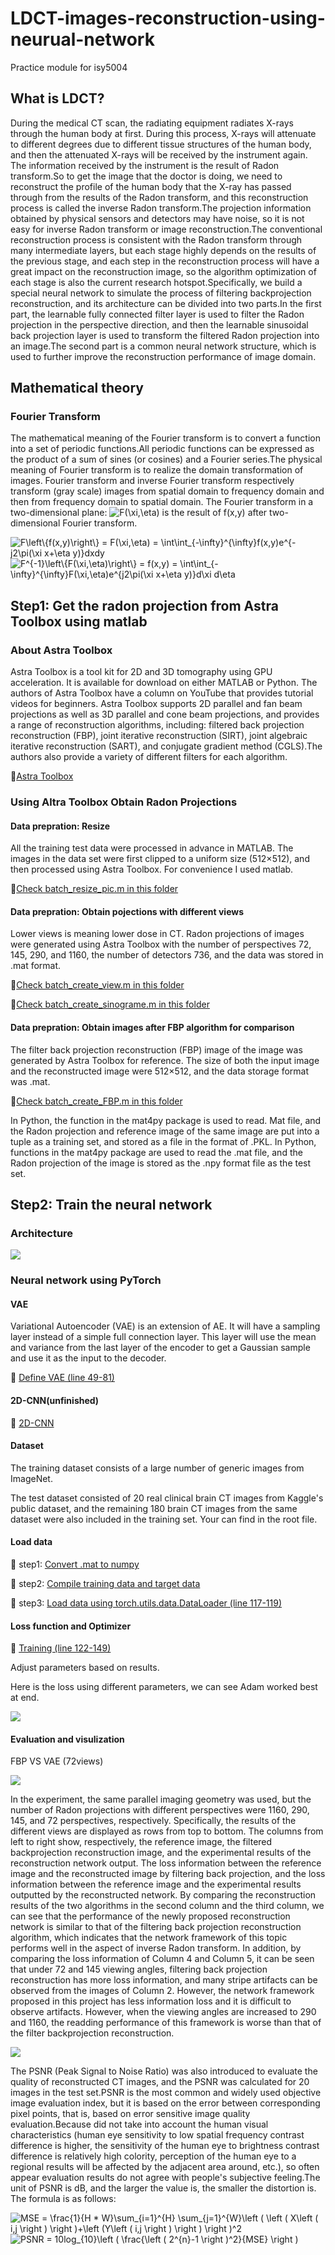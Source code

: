 # LDCT-images-reconstruction-using-neurual-network
Practice module for isy5004

## What is LDCT?
During the medical CT scan, the radiating equipment radiates X-rays through the human body at first. During this process, X-rays will attenuate to different degrees due to different tissue structures of the human body, and then the attenuated X-rays will be received by the instrument again. The information received by the instrument is the result of Radon transform.So to get the image that the doctor is doing, we need to reconstruct the profile of the human body that the X-ray has passed through from the results of the Radon transform, and this reconstruction process is called the inverse Radon transform.The projection information obtained by physical sensors and detectors may have noise, so it is not easy for inverse Radon transform or image reconstruction.The conventional reconstruction process is consistent with the Radon transform through many intermediate layers, but each stage highly depends on the results of the previous stage, and each step in the reconstruction process will have a great impact on the reconstruction image, so the algorithm optimization of each stage is also the current research hotspot.Specifically, we build a special neural network to simulate the process of filtering backprojection reconstruction, and its architecture can be divided into two parts.In the first part, the learnable fully connected filter layer is used to filter the Radon projection in the perspective direction, and then the learnable sinusoidal back projection layer is used to transform the filtered Radon projection into an image.The second part is a common neural network structure, which is used to further improve the reconstruction performance of image domain.

## Mathematical theory
### Fourier Transform
The mathematical meaning of the Fourier transform is to convert a function into a set of periodic functions.All periodic functions can be expressed as the product of a sum of sines (or cosines) and a Fourier series.The physical meaning of Fourier transform is to realize the domain transformation of images. Fourier transform and inverse Fourier transform respectively transform (gray scale) images from spatial domain to frequency domain and then from frequency domain to spatial domain.
The Fourier transform in a two-dimensional plane:
<img src="https://latex.codecogs.com/png.image?\dpi{110}&space;F(\xi,\eta)" title="F(\xi,\eta)" /> is the result of f(x,y) after two-dimensional Fourier transform.

<img src="https://latex.codecogs.com/png.image?\dpi{110}&space;F\left\{f(x,y)\right\}&space;&space;=&space;F(\xi,\eta)&space;=&space;\int\int_{-\infty}^{\infty}f(x,y)e^{-j2\pi(\xi&space;x&plus;\eta&space;y)}dxdy" title="F\left\{f(x,y)\right\} = F(\xi,\eta) = \int\int_{-\infty}^{\infty}f(x,y)e^{-j2\pi(\xi x+\eta y)}dxdy" />

<img src="https://latex.codecogs.com/png.image?\dpi{110}&space;F^{-1}\left\{F(\xi,\eta)\right\}&space;&space;=&space;f(x,y)&space;=&space;\int\int_{-\infty}^{\infty}F(\xi,\eta)e^{j2\pi(\xi&space;x&plus;\eta&space;y)}d\xi&space;d\eta" title="F^{-1}\left\{F(\xi,\eta)\right\} = f(x,y) = \int\int_{-\infty}^{\infty}F(\xi,\eta)e^{j2\pi(\xi x+\eta y)}d\xi d\eta" />


## Step1: Get the radon projection from Astra Toolbox using matlab
### About Astra Toolbox
Astra Toolbox is a tool kit for 2D and 3D tomography using GPU acceleration. It is available for download on either MATLAB or Python. The authors of Astra Toolbox have a column on YouTube that provides tutorial videos for beginners.
Astra Toolbox supports 2D parallel and fan beam projections as well as 3D parallel and cone beam projections, and provides a range of reconstruction algorithms, including: filtered back projection reconstruction (FBP), joint iterative reconstruction (SIRT), joint algebraic iterative reconstruction (SART), and conjugate gradient method (CGLS).The authors also provide a variety of different filters for each algorithm.

:rocket:[Astra Toolbox](https://www.youtube.com/channel/UCcnUlWuFeS9miMR_o8-6v3w/videos)
### Using Altra Toolbox Obtain Radon Projections

#### Data prepration: Resize
All the training test data were processed in advance in MATLAB. The images in the data set were first clipped to a uniform size (512×512), and then processed using Astra Toolbox. For convenience I used matlab.

:rocket:[Check batch_resize_pic.m in this folder](https://github.com/kiwoopu-yc/LDCT-images-reconstruction-using-neurual-network/tree/main/Astra)

#### Data prepration: Obtain pojections with different views
Lower views is meaning lower dose in CT.
Radon projections of images were generated using Astra Toolbox with the number of perspectives 72, 145, 290, and 1160, the number of detectors 736, and the data was stored in .mat format.

:rocket:[Check batch_create_view.m in this folder](https://github.com/kiwoopu-yc/LDCT-images-reconstruction-using-neurual-network/tree/main/Astra)

:rocket:[Check batch_create_sinograme.m in this folder](https://github.com/kiwoopu-yc/LDCT-images-reconstruction-using-neurual-network/tree/main/Astra)

#### Data prepration: Obtain images after FBP algorithm for comparison
The filter back projection reconstruction (FBP) image of the image was generated by Astra Toolbox for reference. The size of both the input image and the reconstructed image were 512×512, and the data storage format was .mat.

:rocket:[Check batch_create_FBP.m in this folder](https://github.com/kiwoopu-yc/LDCT-images-reconstruction-using-neurual-network/tree/main/Astra)

In Python, the function in the mat4py package is used to read. Mat file, and the Radon projection and reference image of the same image are put into a tuple as a training set, and stored as a file in the format of .PKL.
In Python, functions in the mat4py package are used to read the .mat file, and the Radon projection of the image is stored as the .npy format file as the test set.

## Step2: Train the neural network

### Architecture

<div style="align: center">
<img src="https://github.com/kiwoopu-yc/LDCT-images-reconstruction-using-neurual-network/blob/main/Pics/archi.jpg"/>
</div>

### Neural network using PyTorch

#### VAE

Variational Autoencoder (VAE) is an extension of AE. It will have a sampling layer instead of a simple full connection layer. This layer will use the mean and variance from the last layer of the encoder to get a Gaussian sample and use it as the input to the decoder. 

:rocket: [Define VAE (line 49-81)](https://github.com/kiwoopu-yc/LDCT-images-reconstruction-using-neurual-network/blob/main/Model/VAE.py)

#### 2D-CNN(unfinished)

:rocket: [2D-CNN](https://github.com/kiwoopu-yc/LDCT-images-reconstruction-using-neurual-network/blob/main/Model/2dcnn(unfinished).py)

#### Dataset
The training dataset consists of a large number of generic images from ImageNet.

The test dataset consisted of 20 real clinical brain CT images from Kaggle's public dataset, and the remaining 180 brain CT images from the same dataset were also included in the training set. Your can find in the root file. 

#### Load data

:rocket: step1: [Convert .mat to numpy](https://github.com/kiwoopu-yc/LDCT-images-reconstruction-using-neurual-network/blob/main/Model/mat2np.py)

:rocket: step2: [Compile training data and target data](https://github.com/kiwoopu-yc/LDCT-images-reconstruction-using-neurual-network/blob/main/Model/2npyconnect.py)

:rocket: step3: [Load data using torch.utils.data.DataLoader (line 117-119)](https://github.com/kiwoopu-yc/LDCT-images-reconstruction-using-neurual-network/blob/main/Model/VAE.py)

#### Loss function and Optimizer


:rocket: [Training (line 122-149)](https://github.com/kiwoopu-yc/LDCT-images-reconstruction-using-neurual-network/blob/main/Model/VAE.py)


Adjust parameters based on results.

Here is the loss using different parameters, we can see Adam worked best at end.
<div style="align: center">
<img src="https://github.com/kiwoopu-yc/LDCT-images-reconstruction-using-neurual-network/blob/main/Pics/optimizers.jpg"/>
</div>

#### Evaluation and visulization

FBP VS VAE (72views)

<div style="align: center">
<img src="https://github.com/kiwoopu-yc/LDCT-images-reconstruction-using-neurual-network/blob/main/Pics/72view.jpg"/>
</div>

In the experiment, the same parallel imaging geometry was used, but the number of Radon projections with different perspectives were 1160, 290, 145, and 72 perspectives, respectively. Specifically, the results of the different views are displayed as rows from top to bottom. The columns from left to right show, respectively, the reference image, the filtered backprojection reconstruction image, and the experimental results of the reconstruction network output. The loss information between the reference image and the reconstructed image by filtering back projection, and the loss information between the reference image and the experimental results outputted by the reconstructed network. By comparing the reconstruction results of the two algorithms in the second column and the third column, we can see that the performance of the newly proposed reconstruction network is similar to that of the filtering back projection reconstruction algorithm, which indicates that the network framework of this topic performs well in the aspect of inverse Radon transform. In addition, by comparing the loss information of Column 4 and Column 5, it can be seen that under 72 and 145 viewing angles, filtering back projection reconstruction has more loss information, and many stripe artifacts can be observed from the images of Column 2. However, the network framework proposed in this project has less information loss and it is difficult to observe artifacts. However, when the viewing angles are increased to 290 and 1160, the readding performance of this framework is worse than that of the filter backprojection reconstruction.

<div style="align: center">
<img src="https://github.com/kiwoopu-yc/LDCT-images-reconstruction-using-neurual-network/blob/main/Pics/all.jpg"/>
</div>

The PSNR (Peak Signal to Noise Ratio) was also introduced to evaluate the quality of reconstructed CT images, and the PSNR was calculated for 20 images in the test set.PSNR is the most common and widely used objective image evaluation index, but it is based on the error between corresponding pixel points, that is, based on error sensitive image quality evaluation.Because did not take into account the human visual characteristics (human eye sensitivity to low spatial frequency contrast difference is higher, the sensitivity of the human eye to brightness contrast difference is relatively high colority, perception of the human eye to a regional results will be affected by the adjacent area around, etc.), so often appear evaluation results do not agree with people's subjective feeling.The unit of PSNR is dB, and the larger the value is, the smaller the distortion is. The formula is as follows:

<div style="align: center">
<img src="https://latex.codecogs.com/svg.image?MSE&space;=&space;\frac{1}{H&space;*&space;W}\sum_{i=1}^{H}&space;\sum_{j=1}^{W}\left&space;(&space;\left&space;(&space;X\left&space;(&space;i,j&space;\right&space;)&space;\right&space;)&plus;\left&space;(Y\left&space;(&space;i,j&space;\right&space;)&space;&space;\right&space;)&space;\right&space;)^2" title="MSE = \frac{1}{H * W}\sum_{i=1}^{H} \sum_{j=1}^{W}\left ( \left ( X\left ( i,j \right ) \right )+\left (Y\left ( i,j \right ) \right ) \right )^2" />
</div>

<div style="align: center">
<img src="https://latex.codecogs.com/svg.image?PSNR&space;=&space;10log_{10}\left&space;(&space;\frac{\left&space;(&space;2^{n}-1&space;\right&space;)^2}{MSE}&space;\right&space;)" title="PSNR = 10log_{10}\left ( \frac{\left ( 2^{n}-1 \right )^2}{MSE} \right )" />
</div>

